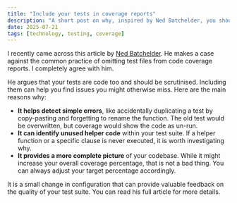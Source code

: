 ```yaml
---
title: "Include your tests in coverage reports"
description: "A short post on why, inspired by Ned Batchelder, you should include your test code in your coverage analysis."
date: 2025-07-21
tags: [technology, testing, coverage]
---
```


I recently came across this article by [Ned Batchelder](https://nedbatchelder.com/blog/201908/dont_omit_tests_from_coverage.html). He makes a case against the common practice of omitting test files from code coverage reports. I completely agree with him. 

He argues that your tests are code too and should be scrutinised. Including them can help you find issues you might otherwise miss. Here are the main reasons why:

*   **It helps detect simple errors**, like accidentally duplicating a test by copy-pasting and forgetting to rename the function. The old test would be overwritten, but coverage would show the code as un-run.
*   **It can identify unused helper code** within your test suite. If a helper function or a specific clause is never executed, it is worth investigating why.
*   **It provides a more complete picture** of your codebase. While it might increase your overall coverage percentage, that is not a bad thing. You can always adjust your target percentage accordingly.

It is a small change in configuration that can provide valuable feedback on the quality of your test suite. You can read his full article for more details.